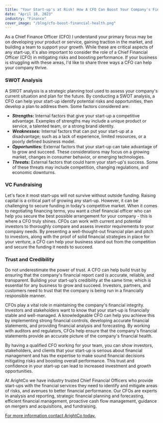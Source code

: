 ```yaml
---
title: "Your Start-up's at Risk! How A CFO Can Boost Your Company's Financial Health"
date: "April 18, 2023"
industry: "Finance"
cover_image: "/blog/cfo-boost-financial-health.png"
---
```


As a Chief Finance Officer (CFO) I understand your primary focus may be on developing your product or service, gaining traction in the market, and building a team to support your growth. While these are critical aspects of any start-up, it's also important to consider the role of a Chief Financial Officer (CFO) in mitigating risks and boosting performance. If your business is struggling with these areas, I'd like to share three ways a CFO can help your company thrive.

### SWOT Analysis

A SWOT analysis is a strategic planning tool used to assess your company's current situation and plan for the future. By conducting a SWOT analysis, a CFO can help your start-up identify potential risks and opportunities, then develop a plan to address them. Some factors considered are:

- **_Strengths:_** Internal factors that give your start-up a competitive advantage. Examples of strengths may include a unique product or service, a talented team, or a strong brand identity.
- **_Weaknesses:_** Internal factors that can put your start-up at a disadvantage; such as a lack of experience, limited resources, or a poorly defined business model.
- **_Opportunities:_** External factors that your start-up can take advantage of to grow and succeed. These considerations may focus on a growing market, changes in consumer behavior, or emerging technologies.
- **_Threats:_** External factors that could harm your start-up's success. Some of these threats may include competition, changing regulations, and economic downturns.

### VC Fundraising

Let's face it most start-ups will not survive without outside funding. Raising capital is a critical part of growing any start-up. However, it can be challenging to secure funding in today's competitive market. When it comes to negotiating financing terms, you want a chief financial officer who can help you secure the best possible arrangement for your company - this is where a CFO truly shines. CFOs can work with current and potential investors to thoroughly compare and assess investor requirements to your company needs. By presenting a well-thought-out financial plan and pitch to investors, along with the proof of solid financial strategies in place for your venture, a CFO can help your business stand out from the competition and secure the funding it needs to succeed.

### Trust and Credibility

Do not underestimate the power of trust. A CFO can help build trust by ensuring that the company's financial report card is accurate, reliable, and transparent. Building your start-up’s credibility at the same time; which is essential for any business to grow and succeed. Investors, partners, and customers need to trust that the company is being run in a financially responsible manner.

CFOs play a vital role in maintaining the company's financial integrity. Investors and stakeholders want to know that your start-up is financially stable and well-managed. A knowledgeable CFO can help you achieve this by implementing strong financial controls, developing accurate financial statements, and providing financial analysis and forecasting. By working with auditors and regulators, CFOs help ensure that the company's financial statements provide an accurate picture of the company's financial health.

By having a qualified CFO working for your team, you can show investors, stakeholders, and clients that your start-up is serious about financial management and has the expertise to make sound financial decisions mitigating risks and boosting overall performance. This trust and confidence in your start-up can lead to increased investment and growth opportunities.

At ArightCo we have industry trusted Chief Financial Officers who provide start-ups with the financial services they need to identify and mitigate areas of risks, and avenues to better financial performance. Our CFOs are experts in analysis and reporting, strategic financial planning and forecasting, efficient financial management, proactive cash flow management, guidance on mergers and acquisitions, and fundraising.

[For more information contact ArightCo today.](https://www.arightco.com/contact-us)
